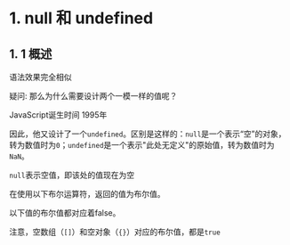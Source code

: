 # 1. null 和 undefined

## 1. 1 概述

语法效果完全相似





疑问:
那么为什么需要设计两个一模一样的值呢？

JavaScript诞生时间 1995年

因此，他又设计了一个`undefined`。区别是这样的：`null`是一个表示“空”的对象，转为数值时为`0`；`undefined`是一个表示"此处无定义"的原始值，转为数值时为`NaN`。





`null`表示空值，即该处的值现在为空



在使用以下布尔运算符，返回的值为布尔值。



以下值的布尔值都对应着false。





注意，空数组（`[]`）和空对象（`{}`）对应的布尔值，都是`true`